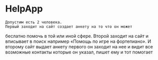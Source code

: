 # HelpApp
    Допустим есть 2 человека.
    Первый заходит на сайт создает анкету на то что он может 
беслатно помочь в той или иной сфере.
    Второй заходит на сайт и вписывает в поиск например «Помощь по игре на фортепиано».
    И второму сайт выдает анкету первого он заходит на нее 
и видит все возможные контакты которые он указал, 
пишет ему и тот помогает